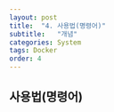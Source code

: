 ```yaml
---
layout: post
title:  "4. 사용법(명령어)"
subtitle:   "개념"
categories: System
tags: Docker
order: 4
---
```


## 사용법(명령어)